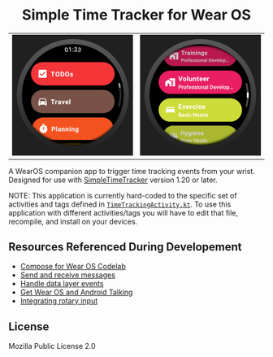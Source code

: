 <!-- This Source Code Form is subject to the terms of the Mozilla Public
   - License, v. 2.0. If a copy of the MPL was not distributed with this
   - file, You can obtain one at https://mozilla.org/MPL/2.0/. -->

<div align="center">

# Simple Time Tracker for Wear OS

|                                                                         |                                                                          |
| ----------------------------------------------------------------------- | ------------------------------------------------------------------------ |
| ![Application screenshot](docs/simpletimetracker-wearos-list-start.png) | ![Application screenshot](docs/simpletimetracker-wearos-list-middle.png) |

</div>


A WearOS companion app to trigger time tracking events from your wrist. Designed for use with 
[SimpleTimeTracker](https://github.com/Razeeman/Android-SimpleTimeTracker) version 1.20 or later.

NOTE: This application is currently hard-coded to the specific set of activities and tags defined in
[`TimeTrackingActivity.kt`](./wear/src/main/java/dev/jhale/android/wear/simpletimetracker/data/TimeTrackingActivity.kt).
To use this application with different activities/tags you will have to edit that file, recompile,
and install on your devices.

## Resources Referenced During Developement
 - [Compose for Wear OS Codelab](https://developer.android.com/codelabs/compose-for-wear-os#0)
 - [Send and receive messages](https://developer.android.com/training/wearables/data/messages)
 - [Handle data layer events](https://developer.android.com/training/wearables/data/events#Listen)
 - [Get Wear OS and Android Talking](https://code.tutsplus.com/tutorials/get-wear-os-and-android-talking-exchanging-information-via-the-wearable-data-layer--cms-30986)
 - [Integrating rotary input](https://github.com/joreilly/PeopleInSpace/pull/84/files)

## License
Mozilla Public License 2.0